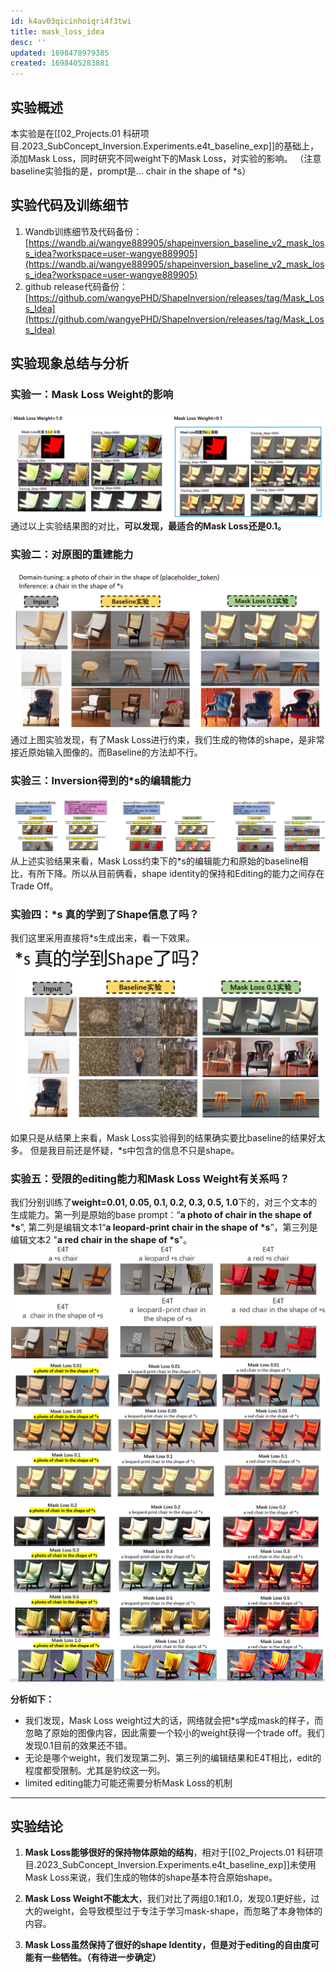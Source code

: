 ```yaml
---
id: k4av03qicinhoiqri4f3twi
title: mask_loss_idea
desc: ''
updated: 1698478979385
created: 1698405283881
---
```



## **实验概述**
本实验是在[[02_Projects.01 科研项目.2023_SubConcept_Inversion.Experiments.e4t_baseline_exp]]的基础上，添加Mask Loss，同时研究不同weight下的Mask Loss，对实验的影响。
（注意baseline实验指的是，prompt是... chair in the shape of *s）




## **实验代码及训练细节**
1. Wandb训练细节及代码备份：[https://wandb.ai/wangye889905/shapeinversion_baseline_v2_mask_loss_idea?workspace=user-wangye889905](https://wandb.ai/wangye889905/shapeinversion_baseline_v2_mask_loss_idea?workspace=user-wangye889905)
2. github release代码备份：[https://github.com/wangyePHD/ShapeInversion/releases/tag/Mask_Loss_Idea](https://github.com/wangyePHD/ShapeInversion/releases/tag/Mask_Loss_Idea)



## **实验现象总结与分析**

### **实验一：Mask Loss Weight的影响**
![图 1](assets/images/d6ff50e8c9bf0cb8754d4f7e3b0a5e3ae4057958178704027304888d04773438.png)  
通过以上实验结果图的对比，**可以发现，最适合的Mask Loss还是0.1。**

### **实验二：对原图的重建能力**
![图 2](assets/images/7605c354d4e87e0f1941770d3db0b11aee760accf719029836937cc226a1e1b3.png)  
通过上图实验发现，有了Mask Loss进行约束，我们生成的物体的shape，是非常接近原始输入图像的。而Baseline的方法却不行。



### **实验三：Inversion得到的*s的编辑能力**

![图 3](assets/images/135af74aac9b6ecc78c79c6940f729230bc3b4c2d9525e9bc9af58c646ffaacc.png)  
从上述实验结果来看，Mask Loss约束下的*s的编辑能力和原始的baseline相比，有所下降。所以从目前俩看，shape identity的保持和Editing的能力之间存在Trade Off。

### **实验四：\*s 真的学到了Shape信息了吗？**
我们这里采用直接将*s生成出来，看一下效果。
![图 4](assets/images/ec16d4162ad3e73b3bb25b48c4b0ebc5e26b98c1cfeedc393673a6351511cd67.png)  

如果只是从结果上来看，Mask Loss实验得到的结果确实要比baseline的结果好太多。
但是我目前还是怀疑，*s中包含的信息不只是shape。

### **实验五：受限的editing能力和Mask Loss Weight有关系吗？**
我们分别训练了**weight=0.01, 0.05, 0.1, 0.2, 0.3, 0.5, 1.0**下的，对三个文本的生成能力。第一列是原始的base prompt：“**a photo of chair in the shape of \*s**”, 第二列是编辑文本1“**a leopard-print chair in the shape of \*s**”，第三列是编辑文本2 "**a red chair in the shape of \*s**"。
![图 8](assets/images/158beaeab141570086c0153816500ef6c71adcefa41f7826b23740e5fbc1010a.png)  
![图 5](assets/images/e5cab0905f22a1f0a57ab7566f2fdeb480d44ef62e578d5c2387a9cb82fab482.png)  
![图 6](assets/images/f6d3353511338d82da302bf47d3a25e2ad3c3be23b1b838d3ebcde5e506b888f.png)  

**分析如下：**
* 我们发现，Mask Loss weight过大的话，网络就会把*s学成mask的样子，而忽略了原始的图像内容，因此需要一个较小的weight获得一个trade off。我们发现0.1目前的效果还不错。
* 无论是哪个weight，我们发现第二列、第三列的编辑结果和E4T相比，edit的程度都受限制。尤其是豹纹这一列。
* limited editing能力可能还需要分析Mask Loss的机制

---
## **实验结论**

1. **Mask Loss能够很好的保持物体原始的结构**，相对于[[02_Projects.01 科研项目.2023_SubConcept_Inversion.Experiments.e4t_baseline_exp]]未使用Mask Loss来说，我们生成的物体的shape基本符合原始shape。

2. **Mask Loss Weight不能太大**，我们对比了两组0.1和1.0，发现0.1更好些，过大的weight，会导致模型过于专注于学习mask-shape，而忽略了本身物体的内容。

3. **Mask Loss虽然保持了很好的shape Identity，但是对于editing的自由度可能有一些牺牲。（有待进一步确定）**



